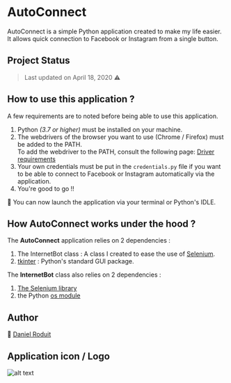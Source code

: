 # AutoConnect

AutoConnect is a simple Python application created to make my life easier. It allows quick connection to Facebook or Instagram from a single button.

## Project Status
> Last updated on April 18, 2020 :warning:

## How to use this application ?

A few requirements are to noted before being able to use this application.

1. Python *(3.7 or higher)* must be installed on your machine.
2. The webdrivers of the browser you want to use (Chrome / Firefox) must be added to the PATH.<br>To add the webdriver to the PATH, consult the following page: [Driver requirements](https://www.selenium.dev/documentation/en/webdriver/driver_requirements/)
3. Your own credentials must be put in the `credentials.py` file if you want to be able to connect to Facebook or Instagram automatically via the application.
4. You're good to go !!

🎉 You can now launch the application via your terminal or Python's IDLE.

## How AutoConnect works under the hood ?

The **AutoConnect** application relies on 2 dependencies :
1. The InternetBot class : A class I created to ease the use of [Selenium](https://selenium-python.readthedocs.io/).
2. [tkinter](https://wiki.python.org/moin/TkInter) :  Python's standard GUI package.

The **InternetBot** class also relies on 2 dependencies :
1. [The Selenium library](https://selenium-python.readthedocs.io/)
2. the Python [os module](https://docs.python.org/3/library/os.html)

## Author

👱 [Daniel Roduit](https://www.linkedin.com/in/daniel-roduit/)

## Application icon / Logo

![alt text](./autoConnect.ico "AutoConnect logo")
